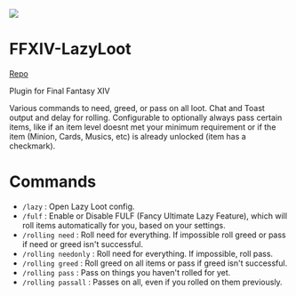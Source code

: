 [![](https://dcbadge.vercel.app/api/server/Db938TNdMv)](https://discord.gg/Db938TNdMv)

# FFXIV-LazyLoot 

[Repo](https://raw.githubusercontent.com/53m1k0l0n/FF14_Plugins/main/repo.json)

Plugin for Final Fantasy XIV

Various commands to need, greed, or pass on all loot. Chat and Toast output and delay for rolling. Configurable to optionally always pass certain items, like if an item level doesnt met your minimum requirement or if the item (Minion, Cards, Musics, etc) is already unlocked (item has a checkmark).

# Commands

* `/lazy` : Open Lazy Loot config.
* `/fulf` : Enable or Disable FULF (Fancy Ultimate Lazy Feature), which will roll items automatically for you, based on your settings.
* `/rolling need` : Roll need for everything. If impossible roll greed or pass if need or greed isn't successful.
* `/rolling needonly` : Roll need for everything. If impossible, roll pass.
* `/rolling greed` : Roll greed on all items or pass if greed isn't successful.
* `/rolling pass` : Pass on things you haven't rolled for yet.
* `/rolling passall` : Passes on all, even if you rolled on them previously.
